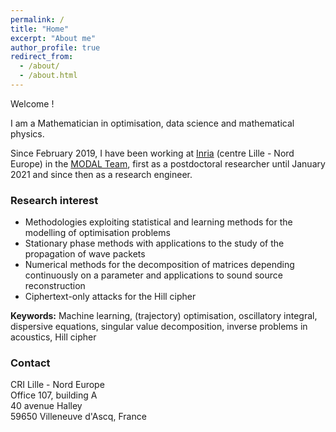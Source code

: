 ```yaml
---
permalink: /
title: "Home"
excerpt: "About me"
author_profile: true
redirect_from: 
  - /about/
  - /about.html
---
```


Welcome !

I am a Mathematician in optimisation, data science and mathematical physics.<br />

Since February 2019, I have been working at [Inria](https://www.inria.fr/) (centre Lille - Nord Europe) in the [MODAL Team](https://team.inria.fr/modal/), first as a postdoctoral researcher until January 2021 and since then as a research engineer.

### Research interest

* Methodologies exploiting statistical and learning methods for the modelling of optimisation problems
* Stationary phase methods with applications to the study of the propagation of wave packets
* Numerical methods for the decomposition of matrices depending continuously on a parameter and applications to sound source reconstruction
* Ciphertext-only attacks for the Hill cipher

**Keywords:** Machine learning, (trajectory) optimisation, oscillatory integral, dispersive equations, singular value decomposition, inverse problems in acoustics, Hill cipher

### Contact

CRI Lille - Nord Europe\
Office 107, building A\
40 avenue Halley\
59650 Villeneuve d'Ascq, France